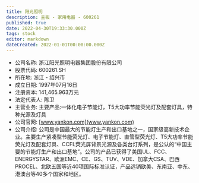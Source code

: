 ```yaml
---
title: 阳光照明
description: 主板 - 家用电器 - 600261
published: true
date: 2022-04-30T19:33:30.000Z
tags: stock
editor: markdown
dateCreated: 2022-01-01T00:00:00.000Z
---
```


- 公司名称: 浙江阳光照明电器集团股份有限公司
- 股票代码: 600261.SH
- 所在地: 浙江 - 绍兴市
- 成立日期: 1997年07月16日
- 注册资本: 141,465.963万元
- 法定代表人: 陈卫
- 主营业务: 主要产品:一体化电子节能灯，T5大功率节能荧光灯及配套灯具，特种光源及灯具
- 公司官网: [www.yankon.com](www.yankon.com)
- 公司介绍: 公司是中国最大的节能灯生产和出口基地之一，国家级高新技术企业。主要生产紧凑型节能荧光灯、电子节能灯、直管型荧光灯、T5大功率节能荧光灯及配套灯具、CCFL荧光屏背景光源及各类台灯系列，是公认的“中国主要的节能灯生产和出口基地”。公司的产品已获得了美国UL、FCC、ENERGYSTAR、欧洲EMC、CE、GS、TUV、VDE、加拿大CSA、巴西PROCEL、北欧五国等近40项国际标准认证，产品远销欧美、东南亚、中东、港澳台等40多个国家和地区。


